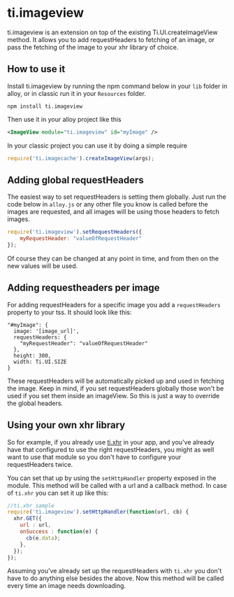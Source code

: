 # ti.imageview

ti.imageview is an extension on top of the existing Ti.UI.createImageView method. It allows you to add requestHeaders to fetching of an image, or pass the fetching of the image to your xhr library of choice. 

## How to use it
Install ti.imageview by running the npm command below in your `lib` folder in alloy, or in classic run it in your `Resources` folder.

```
npm install ti.imageview
```

Then use it in your alloy project like this

```xml
<ImageView module="ti.imageview" id="myImage" />
```

In your classic project you can use it by doing a simple require

```js
require('ti.imagecache').createImageView(args);
```

## Adding global requestHeaders
The easiest way to set requestHeaders is setting them globally. Just run the code below in `alloy.js` or any other file you know is called before the images are requested, and all images will be using those headers to fetch images. 

```js
require('ti.imageview').setRequestHeaders({
    myRequestHeader: "valueOfRequestHeader"
});
```

Of course they can be changed at any point in time, and from then on the new values will be used.

## Adding requestheaders per image

For adding requestHeaders for a specific image you add a `requestHeaders` property to your tss. It should look like this:

```
"#myImage": {
  image: '[image_url]',
  requestHeaders: {
    "myRequestHeader": "valueOfRequestHeader"
  },
  height: 300,
  width: Ti.UI.SIZE
}
```
These requestHeaders will be automatically picked up and used in fetching the image. Keep in mind, if you set requestHeaders globally those won't be used if you set them inside an imageView. So this is just a way to override the global headers.

## Using your own xhr library
So for example, if you already use [ti.xhr](https://www.npmjs.com/package/ti.xhr) in your app, and you've already have that configured to use the right requestHeaders, you might as well want to use that module so you don't have to configure your requestHeaders twice.

You can set that up by using the `setHttpHandler` property exposed in the module. This method will be called with a url and a callback method. In case of `ti.xhr` you can set it up like this:

```js
//ti.xhr sample
require('ti.imageview').setHttpHandler(function(url, cb) {
  xhr.GET({
    url : url,
    onSuccess : function(e) {
      cb(e.data);
    },
  });
});
```
Assuming you've already set up the requestHeaders with `ti.xhr` you don't have to do anything else besides the above. Now this method will be called every time an image needs downloading. 
